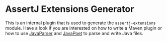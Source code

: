 # AssertJ Extensions Generator
This is an internal plugin that is used to generate the `assertj-extensions` module. Have a look if you are interested on how to write a Maven plugin or how to use [JavaParser](http://javaparser.org/) and [JavaPoet](https://github.com/square/javapoet/) to parse and write Java files.
